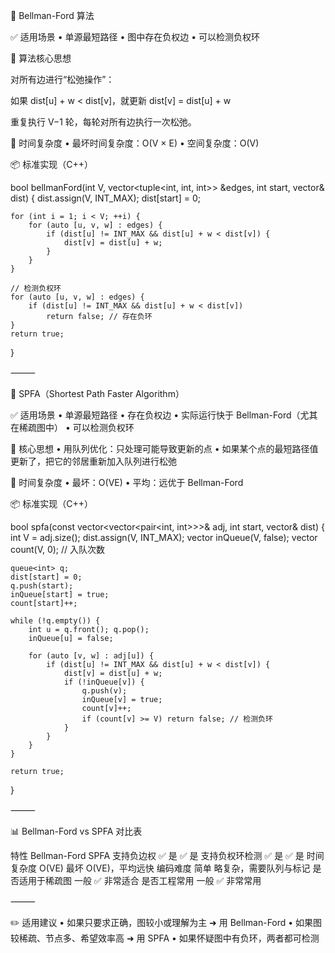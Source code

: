

🧠 Bellman-Ford 算法

✅ 适用场景
	•	单源最短路径
	•	图中存在负权边
	•	可以检测负权环

🔧 算法核心思想

对所有边进行“松弛操作”：

如果 dist[u] + w < dist[v]，就更新 dist[v] = dist[u] + w

重复执行 V−1 轮，每轮对所有边执行一次松弛。

🧮 时间复杂度
	•	最坏时间复杂度：O(V × E)
	•	空间复杂度：O(V)

📦 标准实现（C++）

bool bellmanFord(int V, vector<tuple<int, int, int>> &edges, int start, vector<int>& dist) {
    dist.assign(V, INT_MAX);
    dist[start] = 0;

    for (int i = 1; i < V; ++i) {
        for (auto [u, v, w] : edges) {
            if (dist[u] != INT_MAX && dist[u] + w < dist[v]) {
                dist[v] = dist[u] + w;
            }
        }
    }

    // 检测负权环
    for (auto [u, v, w] : edges) {
        if (dist[u] != INT_MAX && dist[u] + w < dist[v])
            return false; // 存在负环
    }
    return true;
}



⸻

🧠 SPFA（Shortest Path Faster Algorithm）

✅ 适用场景
	•	单源最短路径
	•	存在负权边
	•	实际运行快于 Bellman-Ford（尤其在稀疏图中）
	•	可以检测负权环

🔧 核心思想
	•	用队列优化：只处理可能导致更新的点
	•	如果某个点的最短路径值更新了，把它的邻居重新加入队列进行松弛

🧮 时间复杂度
	•	最坏：O(VE)
	•	平均：远优于 Bellman-Ford

📦 标准实现（C++）

bool spfa(const vector<vector<pair<int, int>>>& adj, int start, vector<int>& dist) {
    int V = adj.size();
    dist.assign(V, INT_MAX);
    vector<bool> inQueue(V, false);
    vector<int> count(V, 0); // 入队次数

    queue<int> q;
    dist[start] = 0;
    q.push(start);
    inQueue[start] = true;
    count[start]++;

    while (!q.empty()) {
        int u = q.front(); q.pop();
        inQueue[u] = false;

        for (auto [v, w] : adj[u]) {
            if (dist[u] != INT_MAX && dist[u] + w < dist[v]) {
                dist[v] = dist[u] + w;
                if (!inQueue[v]) {
                    q.push(v);
                    inQueue[v] = true;
                    count[v]++;
                    if (count[v] >= V) return false; // 检测负环
                }
            }
        }
    }

    return true;
}



⸻

📊 Bellman-Ford vs SPFA 对比表

特性	Bellman-Ford	SPFA
支持负边权	✅ 是	✅ 是
支持负权环检测	✅ 是	✅ 是
时间复杂度	O(VE)	最坏 O(VE)，平均远快
编码难度	简单	略复杂，需要队列与标记
是否适用于稀疏图	一般	✅ 非常适合
是否工程常用	一般	✅ 非常常用



⸻

✏️ 适用建议
	•	如果只要求正确，图较小或理解为主 ➜ 用 Bellman-Ford
	•	如果图较稀疏、节点多、希望效率高 ➜ 用 SPFA
	•	如果怀疑图中有负环，两者都可检测

